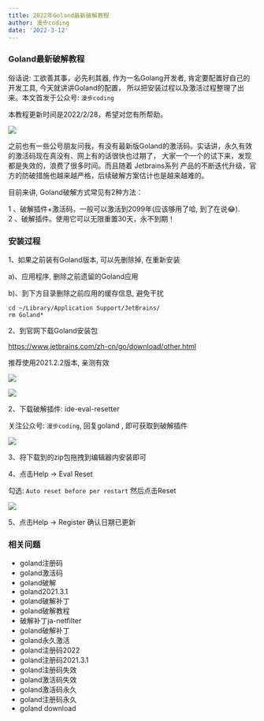 ```yaml
---
title: 2022年Goland最新破解教程
author: 漫步coding
date: '2022-3-12'
---
```


### Goland最新破解教程

俗话说: 工欲善其事，必先利其器, 作为一名Golang开发者, 肯定要配置好自己的开发工具, 今天就讲讲Goland的配置， 所以把安装过程以及激活过程整理了出来。本文首发于公众号: `漫步coding`

本教程更新时间是2022/2/28，希望对您有所帮助。



![](https://images.xiaozhuanlan.com/uploads/photo/2022/db20c76d-ef1e-45cd-850f-5a47b6595b68.png)

之前也有一些公号朋友问我，有没有最新版Goland的激活码。实话讲，永久有效的激活码现在真没有、网上有的话很快也过期了， 大家一个一个的试下来，发现都是失效的，浪费了很多时间。而且随着 Jetbrains系列 产品的不断迭代升级，官方的防破措施也越来越严格，后续破解方案估计也是越来越难的。

目前来讲, Goland破解方式常见有2种方法：

1 、破解插件+激活码，一般可以激活到2099年(应该够用了哈, 到了在说😂).  
2 、破解插件。使用它可以无限重置30天，永不到期！

### 安装过程

1、如果之前装有Goland版本, 可以先删除掉, 在重新安装

a)、应用程序, 删除之前遗留的Goland应用

b)、到下方目录删除之前应用的缓存信息, 避免干扰

```
cd ~/Library/Application Support/JetBrains/
rm Goland*
```


2、到官网下载Goland安装包

https://www.jetbrains.com/zh-cn/go/download/other.html

推荐使用2021.2.2版本, 亲测有效

![](https://images.xiaozhuanlan.com/uploads/photo/2022/884438b6-841a-4e23-b6b2-7035a0499ae8.png)

![](https://images.xiaozhuanlan.com/uploads/photo/2022/0239f3a9-f5c0-4cc3-9040-aeaa2909c4da.png)


2、下载破解插件: ide-eval-resetter

关注公众号: `漫步coding`, 回复goland , 即可获取到破解插件

![](https://images.xiaozhuanlan.com/uploads/photo/2022/5cb0c91e-fd83-4a04-8df6-65fb602b3834.png)

3、将下载到的zip包拖拽到编辑器内安装即可

4、点击Help -> Eval Reset

勾选: `Auto reset before per restart` 然后点击Reset


![](https://images.xiaozhuanlan.com/uploads/photo/2022/0894e9e2-4d60-4990-9d4c-f2a7dfa186dd.png)

5、点击Help -> Register 确认日期已更新



### 相关问题

- goland注册码
- goland激活码
- goland破解
- goland2021.3.1
- goland破解补丁
- goland破解教程
- 破解补丁ja-netfilter
- goland破解补丁
- goland永久激活
- goland注册码2022
- goland注册码2021.3.1
- goland注册码失效
- goland激活码失效
- goland激活码永久
- goland注册码永久
- goland download

